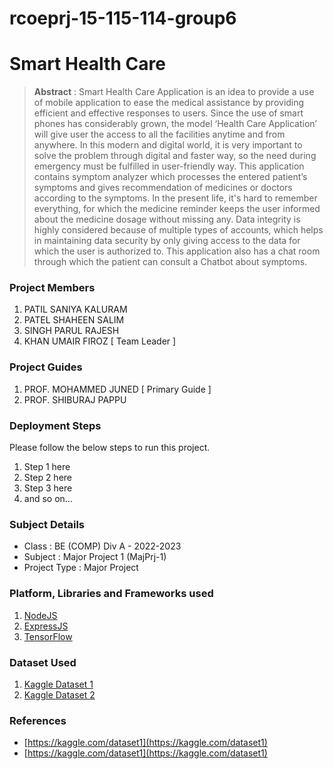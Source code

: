 # rcoeprj-15-115-114-group6
# Smart Health Care

> **Abstract** : Smart Health Care Application is an idea to provide a use of
mobile application to ease the medical assistance by providing
efficient and effective responses to users. Since the use of smart
phones has considerably grown, the model ‘Health Care
Application’ will give user the access to all the facilities anytime
and from anywhere. In this modern and digital world, it is very
important to solve the problem through digital and faster way, so
the need during emergency must be fulfilled in user-friendly way.
This application contains symptom analyzer which processes the
entered patient’s symptoms and gives recommendation of
medicines or doctors according to the symptoms. In the present
life, it's hard to remember everything, for which the medicine
reminder keeps the user informed about the medicine dosage
without missing any. Data integrity is highly considered because
of multiple types of accounts, which helps in maintaining data
security by only giving access to the data for which the user is
authorized to. This application also has a chat room through which
the patient can consult a Chatbot about symptoms.

### Project Members
1. PATIL SANIYA KALURAM 
2. PATEL SHAHEEN SALIM 
3. SINGH PARUL RAJESH 
4. KHAN UMAIR FIROZ  [ Team Leader ] 

### Project Guides
1. PROF. MOHAMMED JUNED   [ Primary Guide ] 
2. PROF. SHIBURAJ PAPPU 

### Deployment Steps
Please follow the below steps to run this project.
1. Step 1 here
2. Step 2 here
3. Step 3 here
3. and so on...

### Subject Details
- Class : BE (COMP) Div A - 2022-2023
- Subject : Major Project 1 (MajPrj-1)
- Project Type : Major Project

### Platform, Libraries and Frameworks used
1. [NodeJS](https://nodejs.org)
2. [ExpressJS](https://expressjs.org)
3. [TensorFlow](https://tensorflowjs.com)

### Dataset Used
1. [Kaggle Dataset 1](https://kaggle.com/dataset1)
2. [Kaggle Dataset 2](https://kaggle.com/dataset2)

### References
- [https://kaggle.com/dataset1](https://kaggle.com/dataset1)
- [https://kaggle.com/dataset1](https://kaggle.com/dataset1)

